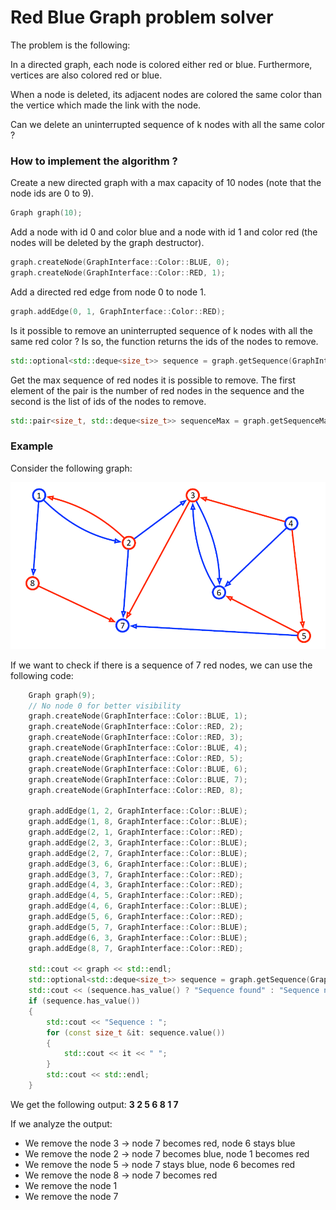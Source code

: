 # Red Blue Graph problem solver

The problem is the following:

In a directed graph, each node is colored either red or blue. Furthermore, vertices are also colored red or blue.

When a node is deleted, its adjacent nodes are colored the same color than the vertice which made the link with the node.

Can we delete an uninterrupted sequence of k nodes with all the same color ?

### How to implement the algorithm ?

Create a new directed graph with a max capacity of 10 nodes (note that the node ids are 0 to 9).
```c++
Graph graph(10);
```
Add a node with id 0 and color blue and a node with id 1 and color red (the nodes will be deleted by the graph destructor).
```c++
graph.createNode(GraphInterface::Color::BLUE, 0);
graph.createNode(GraphInterface::Color::RED, 1);
```
Add a directed red edge from node 0 to node 1.
```c++
graph.addEdge(0, 1, GraphInterface::Color::RED);
```
Is it possible to remove an uninterrupted sequence of k nodes with all the same red color ? Is so, the function returns the ids of the nodes to remove.
```c++
std::optional<std::deque<size_t>> sequence = graph.getSequence(GraphInterface::Color::RED, 7);
```
Get the max sequence of red nodes it is possible to remove. The first element of the pair is the number of red nodes in the sequence and the second is the list of ids of the nodes to remove.
```c++
std::pair<size_t, std::deque<size_t>> sequenceMax = graph.getSequenceMax(GraphInterface::Color::RED);
```

### Example

Consider the following graph:

![Example of red-blue graph](images/example_graph.png "Example of red-blue graph")

If we want to check if there is a sequence of 7 red nodes, we can use the following code:

```c++
    Graph graph(9);
    // No node 0 for better visibility
    graph.createNode(GraphInterface::Color::BLUE, 1);
    graph.createNode(GraphInterface::Color::RED, 2);
    graph.createNode(GraphInterface::Color::RED, 3);
    graph.createNode(GraphInterface::Color::BLUE, 4);
    graph.createNode(GraphInterface::Color::RED, 5);
    graph.createNode(GraphInterface::Color::BLUE, 6);
    graph.createNode(GraphInterface::Color::BLUE, 7);
    graph.createNode(GraphInterface::Color::RED, 8);

    graph.addEdge(1, 2, GraphInterface::Color::BLUE);
    graph.addEdge(1, 8, GraphInterface::Color::BLUE);
    graph.addEdge(2, 1, GraphInterface::Color::RED);
    graph.addEdge(2, 3, GraphInterface::Color::BLUE);
    graph.addEdge(2, 7, GraphInterface::Color::BLUE);
    graph.addEdge(3, 6, GraphInterface::Color::BLUE);
    graph.addEdge(3, 7, GraphInterface::Color::RED);
    graph.addEdge(4, 3, GraphInterface::Color::RED);
    graph.addEdge(4, 5, GraphInterface::Color::RED);
    graph.addEdge(4, 6, GraphInterface::Color::BLUE);
    graph.addEdge(5, 6, GraphInterface::Color::RED);
    graph.addEdge(5, 7, GraphInterface::Color::BLUE);
    graph.addEdge(6, 3, GraphInterface::Color::BLUE);
    graph.addEdge(8, 7, GraphInterface::Color::RED);
    
    std::cout << graph << std::endl;
    std::optional<std::deque<size_t>> sequence = graph.getSequence(GraphInterface::Color::RED, 7);
    std::cout << (sequence.has_value() ? "Sequence found" : "Sequence not found") << std::endl;
    if (sequence.has_value())
    {
        std::cout << "Sequence : ";
        for (const size_t &it: sequence.value())
        {
            std::cout << it << " ";
        }
        std::cout << std::endl;
    }
```
We get the following output: **3 2 5 6 8 1 7**

If we analyze the output:
- We remove the node 3 -> node 7 becomes red, node 6 stays blue
- We remove the node 2 -> node 7 becomes blue, node 1 becomes red
- We remove the node 5 -> node 7 stays blue, node 6 becomes red
- We remove the node 8 -> node 7 becomes red
- We remove the node 1
- We remove the node 7
